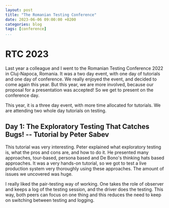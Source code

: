```yaml
---
layout: post
title: "The Romanian Testing Conference"
date: 2023-06-06 09:00:00 +0200
categories: blog
tags: [conference]
...
```


# RTC 2023

Last year a colleague and I went to the Romanian Testing Conference 2022 in Cluj-Napoca, Romania. It was a two day event, with one day of tutorials and one day of conference. We really enjoyed the event, and decided to come again this year. But this year, we are more involved, because our proposal for a presentation was accepted! So we get to present on the conference day. 

This year, it is a three day event, with more time allocated for tutorials. We are attending two whole day tutorials on testing.

## Day 1: The Exploratory Testing That Catches Bugs! -- Tutorial by Peter Sabev

This tutorial was very interesting. Peter explained what exploratory testing is, what the pros and cons are, and how to do it.
He presented many approaches, tour-based, persona based and De Bono's thinking hats based approaches. It was a very hands-on tutorial, so we got to test a live production system very thoroughly using these approaches. The amount of issues we uncovered was huge.

I really liked the pair-testing way of working. One takes the role of observer and keeps a log of the testing session, and the driver does the testing. This way, both peers can focus on one thing and this reduces the need to keep on switching between testing and logging.

